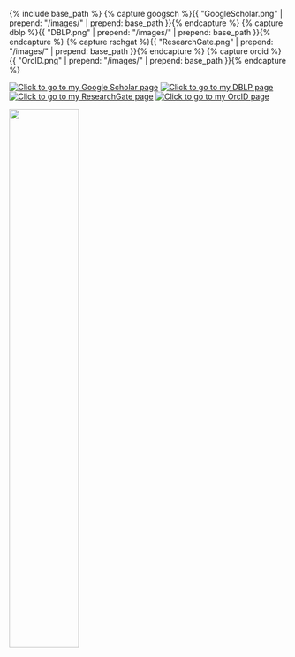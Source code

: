 {% include base_path %}
{% capture googsch %}{{ "GoogleScholar.png" | prepend: "/images/" | prepend: base_path }}{% endcapture %}
{% capture dblp %}{{ "DBLP.png" | prepend: "/images/" | prepend: base_path }}{% endcapture %}
{% capture rschgat %}{{ "ResearchGate.png" | prepend: "/images/" | prepend: base_path }}{% endcapture %}
{% capture orcid %}{{ "OrcID.png" | prepend: "/images/" | prepend: base_path }}{% endcapture %}

[![]({{googsch}} "Click to go to my Google Scholar page")](https://scholar.google.com/citations?user=XewwOE8AAAAJ&hl=en)
[![]({{dblp}} "Click to go to my DBLP page")](https://dblp.org/pers/hd/k/Kunapuli:Gautam)
[![]({{rschgat}} "Click to go to my ResearchGate page")](https://www.researchgate.net/profile/Gautam_Kunapuli)
[![]({{orcid}} "Click to go to my OrcID page")](https://orcid.org/0000-0002-9297-2071)

<a href="https://scholar.google.com/citations?user=XewwOE8AAAAJ&hl=en"><img src="{{googsch}}" height="50%" width="50%"></a>
<!--a href=""><img src={{}} height=50></a> -->
